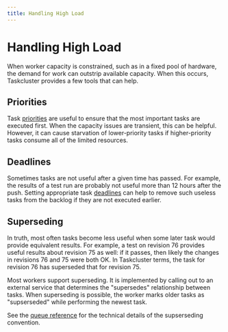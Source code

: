 ```yaml
---
title: Handling High Load
---
```


# Handling High Load

When worker capacity is constrained, such as in a fixed pool of hardware, the
demand for work can outstrip available capacity.  When this occurs, Taskcluster
provides a few tools that can help.

## Priorities

Task [priorities](/docs/manual/tasks/priority) are useful to ensure that the most
important tasks are executed first.  When the capacity issues are transient,
this can be helpful.  However, it can cause starvation of lower-priority tasks
if higher-priority tasks consume all of the limited resources.

## Deadlines

Sometimes tasks are not useful after a given time has passed. For example, the
results of a test run are probably not useful more than 12 hours after the
push.  Setting appropriate task [deadlines](/docs/manual/tasks/times) can help to
remove such useless tasks from the backlog if they are not executed earlier.

## Superseding

In truth, most often tasks become less useful when some later task would
provide equivalent results.  For example, a test on revision 76 provides useful
results about revision 75 as well: if it passes, then likely the changes in
revisions 76 and 75 were both OK. In Taskcluster terms, the task for revision
76 has superseded that for revision 75.

Most workers support superseding.  It is implemented by calling out to an
external service that determines the "supersedes" relationship between tasks.
When superseding is possible, the worker marks older tasks as "supserseded"
while performing the newest task.

See the [queue
reference](/docs/reference/platform/queue/superseding) for the
technical details of the supserseding convention.
